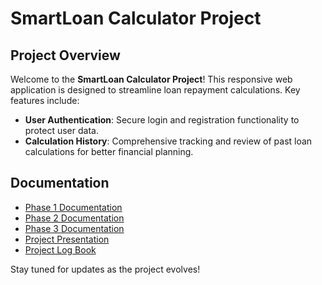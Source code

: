 # SmartLoan Calculator Project

## Project Overview

Welcome to the **SmartLoan Calculator Project**! This responsive web application is designed to streamline loan repayment calculations. Key features include:

- **User Authentication**: Secure login and registration functionality to protect user data.
- **Calculation History**: Comprehensive tracking and review of past loan calculations for better financial planning.

## Documentation

- [Phase 1 Documentation](https://github.com/Muditha-Kumara/AWD_FinalProject/tree/phase-1)
- [Phase 2 Documentation](https://github.com/Muditha-Kumara/AWD_FinalProject/tree/phase-2)
- [Phase 3 Documentation](https://github.com/Muditha-Kumara/AWD_FinalProject/tree/phase-3)
- [Project Presentation](https://github.com/Muditha-Kumara/AWD_FinalProject/tree/phase-4)
- [Project Log Book](https://github.com/Muditha-Kumara/AWD_FinalProject/blob/phase-3/LogBook.md)

Stay tuned for updates as the project evolves!